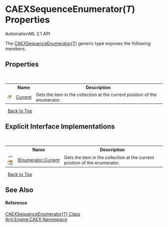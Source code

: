 # CAEXSequenceEnumerator(*T*) Properties
AutomationML 2.1 API 

The <a href="T_Aml_Engine_CAEX_CAEXSequenceEnumerator_1">CAEXSequenceEnumerator(T)</a> generic type exposes the following members.


## Properties
&nbsp;<table><tr><th></th><th>Name</th><th>Description</th></tr><tr><td>![Public property](media/pubproperty.gif "Public property")</td><td><a href="P_Aml_Engine_CAEX_CAEXSequenceEnumerator_1_Current">Current</a></td><td>
Gets the item in the collection at the current position of the enumerator.</td></tr></table>&nbsp;
<a href="#caexsequenceenumerator(*t*)-properties">Back to Top</a>

## Explicit Interface Implementations
&nbsp;<table><tr><th></th><th>Name</th><th>Description</th></tr><tr><td>![Explicit interface implementation](media/pubinterface.gif "Explicit interface implementation")![Private property](media/privproperty.gif "Private property")</td><td><a href="P_Aml_Engine_CAEX_CAEXSequenceEnumerator_1_System_Collections_IEnumerator_Current">IEnumerator.Current</a></td><td>
Gets the item in the collection at the current position of the enumerator.</td></tr></table>&nbsp;
<a href="#caexsequenceenumerator(*t*)-properties">Back to Top</a>

## See Also


#### Reference
<a href="T_Aml_Engine_CAEX_CAEXSequenceEnumerator_1">CAEXSequenceEnumerator(T) Class</a><br /><a href="N_Aml_Engine_CAEX">Aml.Engine.CAEX Namespace</a><br />